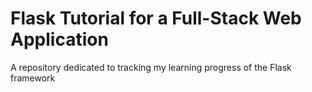 # Flask Tutorial for a Full-Stack Web Application
A repository dedicated to tracking my learning progress of the Flask framework
